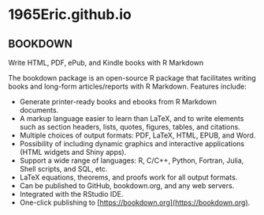 # 1965Eric.github.io

## BOOKDOWN

Write HTML, PDF, ePub, and Kindle books with R Markdown

The bookdown package is an open-source R package that facilitates writing books and long-form articles/reports with R Markdown. Features include:

* Generate printer-ready books and ebooks from R Markdown documents.
* A markup language easier to learn than LaTeX, and to write elements such as section headers, lists, quotes, figures, tables, and citations.
* Multiple choices of output formats: PDF, LaTeX, HTML, EPUB, and Word.
* Possibility of including dynamic graphics and interactive applications (HTML widgets and Shiny apps).
* Support a wide range of languages: R, C/C++, Python, Fortran, Julia, Shell scripts, and SQL, etc.
* LaTeX equations, theorems, and proofs work for all output formats.
* Can be published to GitHub, bookdown.org, and any web servers.
* Integrated with the RStudio IDE.
* One-click publishing to [https://bookdown.org](https://bookdown.org).
